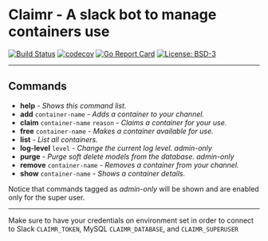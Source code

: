 
# Claimr - A slack bot to manage containers use

[![Build Status](https://travis-ci.org/evandroflores/claimr.svg?branch=master)](https://travis-ci.org/evandroflores/claimr)
[![codecov](https://codecov.io/gh/evandroflores/claimr/branch/master/graph/badge.svg)](https://codecov.io/gh/evandroflores/claimr)
[![Go Report Card](https://goreportcard.com/badge/github.com/evandroflores/claimr)](https://goreportcard.com/report/github.com/evandroflores/claimr)
[![License: BSD-3](https://img.shields.io/badge/License-BSD3-green.svg)](https://opensource.org/licenses/BSD-3-Clause)

---

## Commands

* **help** - *Shows this command list.*
* **add** `container-name` - *Adds a container to your channel.*
* **claim** `container-name` `reason` - *Claims a container for your use.*
* **free** `container-name` - *Makes a container available for use.*
* **list** - *List all containers.*
* **log-level** `level` - _Change the current log level. admin-only_
* **purge**  - _Purge soft delete models from the database. admin-only_
* **remove** `container-name` - *Removes a container from your channel.*
* **show** `container-name` - *Shows a container details.*

Notice that commands tagged as _admin-only_ will be shown and are enabled only for the super user.

---
Make sure to have your credentials on environment set in order to connect
to Slack `CLAIMR_TOKEN`, MySQL `CLAIMR_DATABASE`, and `CLAIMR_SUPERUSER`